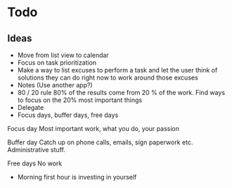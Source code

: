 # Todo

## Ideas

- Move from list view to calendar
- Focus on task prioritization
- Make a way to list excuses to perform a task and let the user think of solutions they can do right now to work around those excuses
- Notes (Use another app?)
- 80 / 20 rule 80% of the results come from 20 % of the work. Find ways to focus on the 20% most important things
- Delegate
- Focus days, buffer days, free days

Focus day
Most important work, what you do, your passion

Buffer day
Catch up on phone calls, emails, sign paperwork etc. Administrative stuff.

Free days
No work

- Morning first hour is investing in yourself